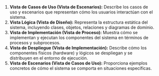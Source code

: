 1. **Vista de Casos de Uso (Vista de Escenarios):** Describe los casos de uso y escenarios que representan cómo los usuarios interactúan con el sistema.
2. **Vista Lógica (Vista de Diseño):** Representa la estructura estática del sistema, incluyendo clases, objetos, relaciones y diagramas de dominio.
3. **Vista de Implementación (Vista de Proceso):** Muestra cómo se implementan y ejecutan los componentes del sistema en términos de procesos y subprocesos.
4. **Vista de Despliegue (Vista de Implementación):** Describe cómo los componentes físicos (hardware) y lógicos se despliegan y se distribuyen en el entorno de ejecución.
5. **Vista de Escenarios (Vista de Casos de Uso):** Proporciona ejemplos concretos de cómo el sistema se comporta en situaciones específicas. 